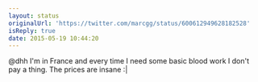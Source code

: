 ```yaml
---
layout: status
originalUrl: 'https://twitter.com/marcgg/status/600612949628182528'
isReply: true
date: 2015-05-19 10:44:20
---
```


@dhh I'm in France and every time I need some basic blood work I don't pay a thing. The prices are insane :|
